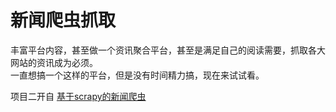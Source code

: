 # 新闻爬虫抓取

丰富平台内容，甚至做一个资讯聚合平台，甚至是满足自己的阅读需要，抓取各大网站的资讯成为必须。        
一直想搞一个这样的平台，但是没有时间精力搞，现在来试试看。  

项目二开自 [基于scrapy的新闻爬虫](https://github.com/yinzishao/NewsScrapy)      